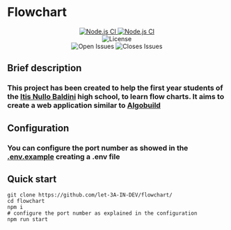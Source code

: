 # Flowchart

<p align="center">
    <a href="https://github.com/let-3A-IN-DEV/flowchart/actions/workflows/node.js.yml">
        <img alt="Node.js CI" src="https://github.com/let-3A-IN-DEV/flowchart/actions/workflows/node.js.yml/badge.svg">
    </a>
    <a href="https://github.com/let-3A-IN-DEV/flowchart/actions/workflows/node.js.yml">
        <img alt="Node.js CI" src="https://github.com/let-3A-IN-DEV/flowchart/actions/workflows/node.js.yml/badge.svg">
    </a>
    <br>
    <img alt="License" src="https://img.shields.io/github/license/let-3A-IN-DEV/flowchart?style=flat">
    <br>
    <img alt="Open Issues" src="https://img.shields.io/github/issues-raw/let-3A-IN-DEV/flowchart?style=flat">
    <img alt="Closes Issues" src="https://img.shields.io/github/issues-closed-raw/let-3A-IN-DEV/flowchart?style=flat">
</p>

## Brief description

### This project has been created to help the first year students of the [Itis Nullo Baldini](https://itisravenna.edu.it/) high school, to learn flow charts. It aims to create a web application similar to [Algobuild](https://algobuild.com/en/index.html)

## Configuration

### You can configure the port number as showed in the [.env.example](./.env.example) creating a .env file

## Quick start

```console
git clone https://github.com/let-3A-IN-DEV/flowchart/
cd flowchart
npm i
# configure the port number as explained in the configuration
npm run start
```